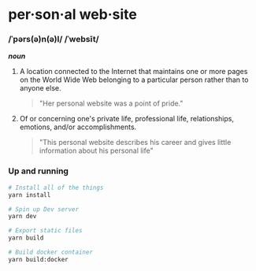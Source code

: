# per·son·al web·site

### /ˈpərs(ə)n(ə)l/ /ˈwebsīt/

**_noun_**

1. A location connected to the Internet that maintains one or more pages on the World Wide Web belonging to a particular person rather than to anyone else.

   > "Her personal website was a point of pride."

2. Of or concerning one's private life, professional life, relationships, emotions, and/or accomplishments.

   > "This personal website describes his career and gives little information about his personal life"

### Up and running

```bash
# Install all of the things
yarn install

# Spin up Dev server
yarn dev

# Export static files
yarn build

# Build docker container
yarn build:docker
```

